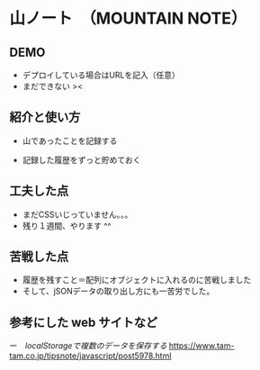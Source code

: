 # 山ノート　（MOUNTAIN NOTE）

## DEMO

  - デプロイしている場合はURLを記入（任意）
  - まだできない ><

## 紹介と使い方

  - 山であったことを記録する

  - 記録した履歴をずっと貯めておく

## 工夫した点

  - まだCSSいじっていません。。。
  - 残り１週間、やります ^^

## 苦戦した点

  - 履歴を残すこと＝配列にオブジェクトに入れるのに苦戦しました
  - そして、jSONデータの取り出し方にも一苦労でした。

## 参考にした web サイトなど

  ー　*localStorageで複数のデータを保存する*
  https://www.tam-tam.co.jp/tipsnote/javascript/post5978.html
